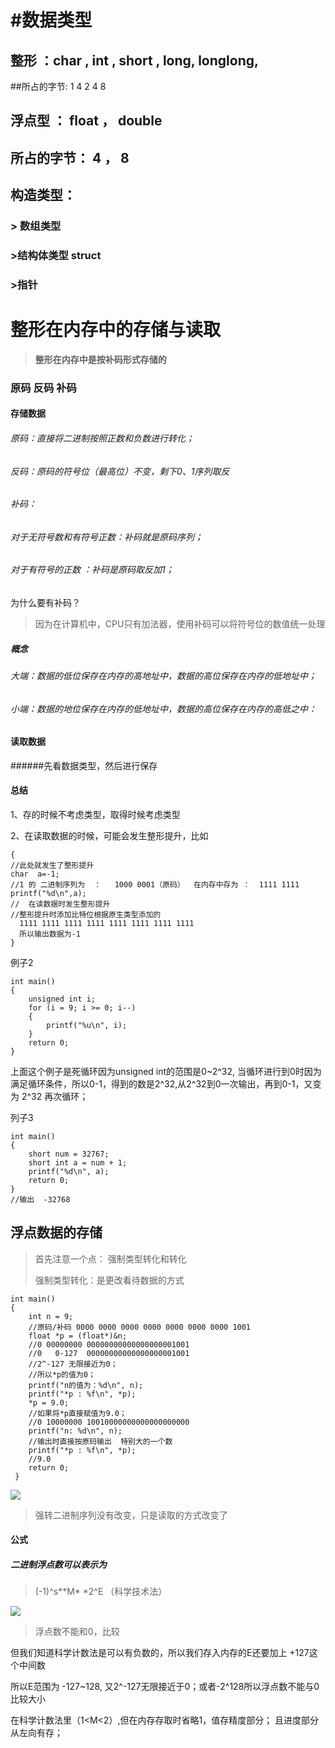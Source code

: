 # #数据类型

##  整形          ：char ,  int  ,  short ,   long,   longlong,

##所占的字节:      1        4           2           4               8  

## 浮点型        ： float  ， double

## 所占的字节：    4      ，        8

## 构造类型：

### > 数组类型

### >结构体类型     struct

### >指针       





# 整形在内存中的存储与读取

> **整形在内存中是按补码形式存储的**

### 原码     反码     补码

#### 存储数据

###### 原码：直接将二进制按照正数和负数进行转化；

###### 反码：原码的符号位（最高位）不变，剩下0、1序列取反

###### 补码：

######           对于无符号数和有符号正数：补码就是原码序列； 

######           对于有符号的正数   ：补码是原码取反加1；

为什么要有补码？

> 因为在计算机中，CPU只有加法器，使用补码可以将符号位的数值统一处理

##### 概念

###### 大端：数据的低位保存在内存的高地址中，数据的高位保存在内存的低地址中；

###### 小端：数据的地位保存在内存的低地址中，数据的高位保存在内存的高低之中：







#### 读取数据

######先看数据类型，然后进行保存



#### 总结

1、存的时候不考虑类型，取得时候考虑类型

2、在读取数据的时候，可能会发生整形提升，比如   

```
{
//此处就发生了整形提升
char  a=-1;
//1 的 二进制序列为  ：   1000 0001（原码）  在内存中存为 ：  1111 1111
printf("%d\n",a);
//  在读数据时发生整形提升
//整形提升时添加比特位根据原生类型添加的
  1111 1111 1111 1111 1111 1111 1111 1111
  所以输出数据为-1
}
```



例子2

```
int main()
{
	unsigned int i;
	for (i = 9; i >= 0; i--)
	{
		printf("%u\n", i);
	}
	return 0;
}
```

上面这个例子是死循环因为unsigned int的范围是0~2^32, 当循环进行到0时因为满足循环条件，所以0-1，得到的数是2^32,从2^32到0一次输出，再到0-1，又变为 2^32 再次循环；

列子3

```
int main()
{
	short num = 32767;
	short int a = num + 1;
	printf("%d\n", a);
	return 0;
}
//输出  -32768
```



## 浮点数据的存储

> 首先注意一个点： 强制类型转化和转化
>
> 强制类型转化：是更改看待数据的方式



```
int main()
{
	int n = 9;
	//原码/补码 0000 0000 0000 0000 0000 0000 0000 1001
	float *p = (float*)&n;
	//0 00000000 00000000000000000001001
	//0   0-127  00000000000000000001001
	//2^-127 无限接近为0；
	//所以*p的值为0；
	printf("n的值为：%d\n", n);
	printf("*p : %f\n", *p);
	*p = 9.0;
	//如果将*p直接赋值为9.0；
	//0 10000000 10010000000000000000000
	printf("n: %d\n", n);
	//输出时直接按原码输出  特别大的一个数
	printf("*p : %f\n", *p);
	//9.0
	return 0;
 }

```

![](C:\Users\admin\Desktop\TIM截图20181104195445.jpg)



> 强转二进制序列没有改变，只是读取的方式改变了



#### 公式

##### 二进制浮点数可以表示为

> (-1)^s**M*  *2^E （科学技术法）



![](C:\Users\admin\Desktop\TIM截图20181105194341.jpg)



> 浮点数不能和0，比较

但我们知道科学计数法是可以有负数的，所以我们存入内存的E还要加上 +127这个中间数

所以E范围为   -127~128,  又2^-127无限接近于0；或者-2^128所以浮点数不能与0 比较大小

 在科学计数法里（1<M<2）,但在内存存取时省略1，值存精度部分； 且进度部分从左向有存；

















